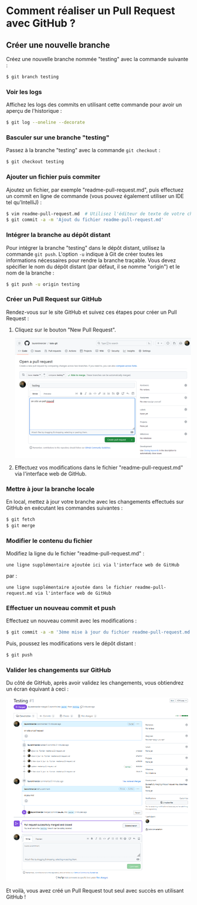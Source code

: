 # Comment réaliser un Pull Request avec GitHub ?

## Créer une nouvelle branche

Créez une nouvelle branche nommée "testing" avec la commande suivante :

```bash
$ git branch testing
```

### Voir les logs

Affichez les logs des commits en utilisant cette commande pour avoir un aperçu de l'historique :

```bash
$ git log --oneline --decorate
```

### Basculer sur une branche "testing"

Passez à la branche "testing" avec la commande `git checkout` :

```bash
$ git checkout testing
```

### Ajouter un fichier puis commiter

Ajoutez un fichier, par exemple "readme-pull-request.md", puis effectuez un commit en ligne de commande (vous pouvez également utiliser un IDE tel qu'IntelliJ) :

```bash
$ vim readme-pull-request.md  # Utilisez l'éditeur de texte de votre choix
$ git commit -a -m 'Ajout du fichier readme-pull-request.md'
```

### Intégrer la branche au dépôt distant

Pour intégrer la branche "testing" dans le dépôt distant, utilisez la commande `git push`. 
L'option `-u` indique à Git de créer toutes les informations nécessaires pour rendre la branche traçable. 
Vous devez spécifier le nom du dépôt distant (par défaut, il se nomme "origin") et le nom de la branche :

```bash
$ git push -u origin testing
```

### Créer un Pull Request sur GitHub

Rendez-vous sur le site GitHub et suivez ces étapes pour créer un Pull Request :

1. Cliquez sur le bouton "New Pull Request".

   ![img.png](img.png)

2. Effectuez vos modifications dans le fichier "readme-pull-request.md" via l'interface web de GitHub.

### Mettre à jour la branche locale

En local, mettez à jour votre branche avec les changements effectués sur GitHub en exécutant les commandes suivantes :

```bash
$ git fetch
$ git merge
```

### Modifier le contenu du fichier

Modifiez la ligne du le fichier "readme-pull-request.md" :

```
une ligne supplémentaire ajoutée ici via l'interface web de GitHub
```

par :

```
une ligne supplémentaire ajoutée dans le fichier readme-pull-request.md via l'interface web de GitHub
```

### Effectuer un nouveau commit et push

Effectuez un nouveau commit avec les modifications :

```bash
$ git commit -a -m '3ème mise à jour du fichier readme-pull-request.md'
```

Puis, poussez les modifications vers le dépôt distant :

```bash
$ git push
```

### Valider les changements sur GitHub

Du côté de GitHub, après avoir validez les changements, vous obtiendrez un écran équivant à ceci :

![img_1.png](img_1.png)

Et voilà, vous avez créé un Pull Request tout seul avec succès en utilisant GitHub !
